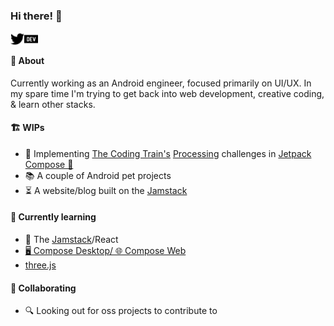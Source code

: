 ### Hi there! 👋
[<img align="left" alt="TashaRamesh | Twitter" width="22px" src="./simpleicons/twitter.svg" />](https://twitter.com/TashaRamesh)
[<img align="left" alt="drinkthestars | Dev.to" width="22px" src="./simpleicons/devdotto.svg" />](https://dev.to/drinkthestars)

<br/>

#### 🔮 About
Currently working as an Android engineer, focused primarily on UI/UX. In my spare time I'm trying to get back into web development, creative coding, & learn other stacks.

#### 🏗️ WIPs
- 🧪 Implementing [The Coding Train's](https://www.youtube.com/channel/UCvjgXvBlbQiydffZU7m1_aw) [Processing](https://processing.org/) challenges in [Jetpack Compose 🤖](https://developer.android.com/jetpack/compose)
- 📚 A couple of Android pet projects
- ⏳ A website/blog built on the [Jamstack](https://jamstack.org/)


#### 🌱 Currently learning
- 🥞 The [Jamstack](https://jamstack.org/)/React
- [🖥️ Compose Desktop/ 🌐 Compose Web](https://www.jetbrains.com/lp/compose-mpp/)
- [three.js](https://github.com/mrdoob/three.js/)


#### 👯 Collaborating
- 🔍 Looking out for oss projects to contribute to
